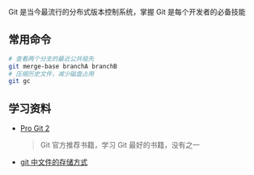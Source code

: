 
Git 是当今最流行的分布式版本控制系统，掌握 Git 是每个开发者的必备技能

## 常用命令

```bash
# 查看两个分支的最近公共祖先
git merge-base branchA branchB
# 压缩历史文件，减少磁盘占用
git gc
```

## 学习资料

- [Pro Git 2](https://bingohuang.gitbooks.io/progit2/content/)

    > Git 官方推荐书籍，学习 Git 最好的书籍，没有之一

- [git 中文件的存储方式](https://jvns.ca/blog/2023/09/14/in-a-git-repository--where-do-your-files-live-/)